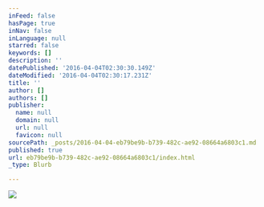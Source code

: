 ```yaml
---
inFeed: false
hasPage: true
inNav: false
inLanguage: null
starred: false
keywords: []
description: ''
datePublished: '2016-04-04T02:30:30.149Z'
dateModified: '2016-04-04T02:30:17.231Z'
title: ''
author: []
authors: []
publisher:
  name: null
  domain: null
  url: null
  favicon: null
sourcePath: _posts/2016-04-04-eb79be9b-b739-482c-ae92-08664a6803c1.md
published: true
url: eb79be9b-b739-482c-ae92-08664a6803c1/index.html
_type: Blurb

---
```

![](https://the-grid-user-content.s3-us-west-2.amazonaws.com/db99fb16-6e6a-4655-be88-ae781ddcfed8.jpg)
